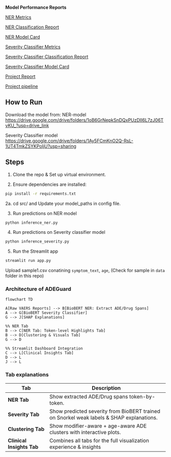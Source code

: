 **Model Performance Reports**

[NER Metrics](https://github.com/Sugiuma/ADEGuard/blob/main/docs/training.png)

[NER Classification Report](https://github.com/Sugiuma/ADEGuard/blob/main/docs/classif_report.png)

[NER Model Card](https://github.com/Sugiuma/ADEGuard/blob/main/docs/NER_Model_Card.md)

[Severity Classifier Metrics](https://github.com/Sugiuma/ADEGuard/blob/main/docs/trainin_sev.png)

[Severity Classifier Classification Report](https://github.com/Sugiuma/ADEGuard/blob/main/docs/class_rep_seve.png)

[Severity Classifier Model Card](https://github.com/Sugiuma/ADEGuard/blob/main/docs/Severity_classifier_model_card.md)

[Project Report](https://github.com/Sugiuma/ADEGuard/blob/main/docs/Project_Report.md)

[Project pipeline](https://github.com/Sugiuma/ADEGuard/blob/main/docs/Pipeline.md)


## **How to Run**

Download the model from:
NER-model
https://drive.google.com/drive/folders/1oB6GrNepkSnDQxPUzDII6L7zJ06TvKU_?usp=drive_link

Severity Classifier model
https://drive.google.com/drive/folders/1Ay5FCmKnO2Q-RsL-1UT4TmkZSYKPoIjU?usp=sharing

## **Steps**
1. Clone the repo & Set up virtual environment.
   
2. Ensure dependencies are installed:

```bash
pip install -r requirements.txt
```
2a. cd src/ and Update your model_paths  in config file.

3. Run predictions on NER model

```bash
python inference_ner.py
```
4. Run predictions on Severity classifier model

```bash
python inference_severity.py
```

5. Run the Streamlit app

```bash
streamlit run app.py
```
   
Upload sample1.csv conatining `symptom_text`, `age`, (Check for sample in `data` folder in this repo)

### Architecture of ADEGuard

```mermaid
flowchart TD

A[Raw VAERS Reports] --> B[BioBERT NER: Extract ADE/Drug Spans]
A --> G[BioBERT Severity Classifier]
G --> J[SHAP Explanations]

%% NER Tab
B --> C[NER Tab: Token-level Highlights Tab] 
B --> D[Clustering & Visuals Tab] 
G --> D

%% Streamlit Dashboard Integration
C --> L[Clinical Insights Tab]
D --> L
J --> L
```

### **Tab explanations**

| Tab                    | Description                                                                                 |
| ---------------------- | ------------------------------------------------------------------------------------------- |
| **NER Tab**            | Show extracted ADE/Drug spans token-by-token.                                               |
| **Severity Tab**       | Show predicted severity from BioBERT trained on Snorkel weak labels & SHAP explanations. |
| **Clustering Tab**     | Show modifier-aware + age-aware ADE clusters with interactive plots.                        |
| **Clinical Insights Tab**          | Combines all tabs for the full visualization experience & insights                       |


